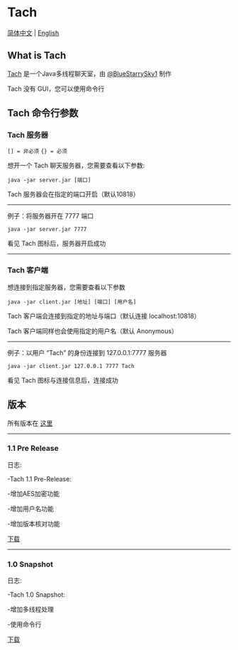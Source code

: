 # Tach

[简体中文](https://github.com/BlueStarrySky1/Tach/blob/main/README_zh.md) | [English](https://github.com/BlueStarrySky1/Tach/blob/main/README.md)

## What is Tach
[Tach](https://github.com/BlueStarrySky1/Tach) 是一个Java多线程聊天室，由 [@BlueStarrySky1](https://github.com/BlueStarrySky1) 制作

Tach 没有 GUI，您可以使用命令行

## Tach 命令行参数
### Tach 服务器
`[] = 非必须`
`{} = 必须`

想开一个 Tach 聊天服务器，您需要查看以下参数:

`java -jar server.jar [端口]`

Tach 服务器会在指定的端口开启（默认10818）

___

例子：将服务器开在 7777 端口

`java -jar server.jar 7777`

看见 Tach 图标后，服务器开启成功

___

### Tach 客户端
想连接到指定服务器，您需要查看以下参数

`java -jar client.jar [地址] [端口] [用户名]`

Tach 客户端会连接到指定的地址与端口（默认连接 localhost:10818）

Tach 客户端同样也会使用指定的用户名（默认 Anonymous）
___
例子：以用户 “Tach” 的身份连接到 127.0.0.1:7777 服务器

`java -jar client.jar 127.0.0.1 7777 Tach`

看见 Tach 图标与连接信息后，连接成功



## 版本
所有版本在 [这里](https://github.com/BlueStarrySky1/Tach/releases)

___

### 1.1 Pre Release
日志:

-Tach 1.1 Pre-Release:

-增加AES加密功能

-增加用户名功能

-增加版本核对功能

[下载](https://github.com/BlueStarrySky1/Tach/releases/tag/Pre-Release)

___

### 1.0 Snapshot
日志:

-Tach 1.0 Snapshot:

-增加多线程处理

-使用命令行

[下载](https://github.com/BlueStarrySky1/Tach/releases/tag/Snapshot)
